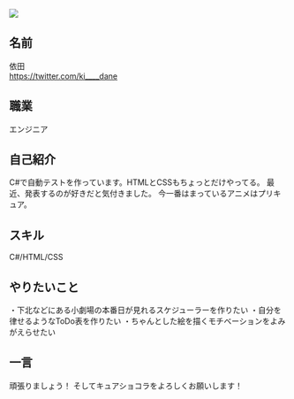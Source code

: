 ![](https://pbs.twimg.com/profile_images/880947691391295488/mETKPWrN_400x400.jpg)

## 名前

依田
<br>https://twitter.com/ki____dane

## 職業

エンジニア

## 自己紹介

C#で自動テストを作っています。HTMLとCSSもちょっとだけやってる。
最近、発表するのが好きだと気付きました。
今一番はまっているアニメはプリキュア。

## スキル

C#/HTML/CSS

## やりたいこと

・下北などにある小劇場の本番日が見れるスケジューラーを作りたい
・自分を律せるようなToDo表を作りたい
・ちゃんとした絵を描くモチベーションをよみがえらせたい

## 一言

頑張りましょう！
そしてキュアショコラをよろしくお願いします！
